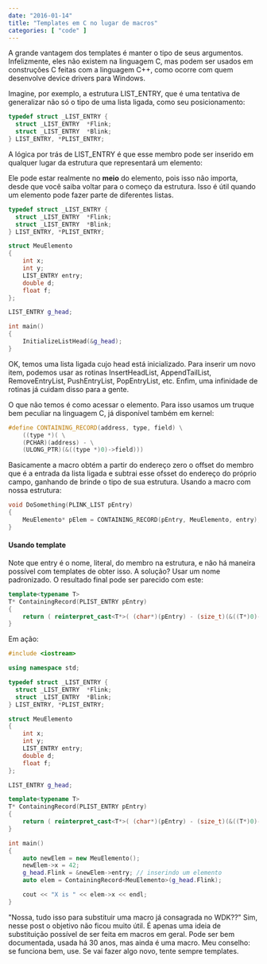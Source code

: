 ```yaml
---
date: "2016-01-14"
title: "Templates em C no lugar de macros"
categories: [ "code" ]
---
```

A grande vantagem dos templates é manter o tipo de seus argumentos. Infelizmente, eles não existem na linguagem C, mas podem ser usados em construções C feitas com a linguagem C++, como ocorre com quem desenvolve device drivers para Windows.

Imagine, por exemplo, a estrutura LIST_ENTRY, que é uma tentativa de generalizar não só o tipo de uma lista ligada, como seu posicionamento:

```cpp
typedef struct _LIST_ENTRY {
  struct _LIST_ENTRY  *Flink;
  struct _LIST_ENTRY  *Blink;
} LIST_ENTRY, *PLIST_ENTRY;
```

A lógica por trás de LIST_ENTRY é que esse membro pode ser inserido em qualquer lugar da estrutura que representará um elemento:



Ele pode estar realmente no __meio__ do elemento, pois isso não importa, desde que você saiba voltar para o começo da estrutura. Isso é útil quando um elemento pode fazer parte de diferentes listas.

```cpp
typedef struct _LIST_ENTRY {
  struct _LIST_ENTRY  *Flink;
  struct _LIST_ENTRY  *Blink;
} LIST_ENTRY, *PLIST_ENTRY;

struct MeuElemento
{
	int x;
	int y;
	LIST_ENTRY entry;
	double d;
	float f;
};

LIST_ENTRY g_head;

int main()
{
	InitializeListHead(&g_head);
}
```

OK, temos uma lista ligada cujo head está inicializado. Para inserir um novo item, podemos usar as rotinas InsertHeadList, AppendTailList, RemoveEntryList, PushEntryList, PopEntryList, etc. Enfim, uma infinidade de rotinas já cuidam disso para a gente.

O que não temos é como acessar o elemento. Para isso usamos um truque bem peculiar na linguagem C, já disponível também em kernel:

```cpp
#define CONTAINING_RECORD(address, type, field) \
    ((type *)( \
    (PCHAR)(address) - \
    (ULONG_PTR)(&((type *)0)->field)))
```

Basicamente a macro obtém a partir do endereço zero o offset do membro que é a entrada da lista ligada e subtrai esse ofsset do endereço do próprio campo, ganhando de brinde o tipo de sua estrutura. Usando a macro com nossa estrutura:

```cpp
void DoSomething(PLINK_LIST pEntry)
{
	MeuElemento* pElem = CONTAINING_RECORD(pEntry, MeuElemento, entry);
}
```

#### Usando template

Note que entry é o nome, literal, do membro na estrutura, e não há maneira possível com templates de obter isso. A solução? Usar um nome padronizado. O resultado final pode ser parecido com este:

```cpp
template<typename T>
T* ContainingRecord(PLIST_ENTRY pEntry)
{
    return ( reinterpret_cast<T*>( (char*)(pEntry) - (size_t)(&((T*)0)->entry)) );
}
```

Em ação:

```cpp
#include <iostream>

using namespace std;

typedef struct _LIST_ENTRY {
  struct _LIST_ENTRY  *Flink;
  struct _LIST_ENTRY  *Blink;
} LIST_ENTRY, *PLIST_ENTRY;

struct MeuElemento
{
	int x;
	int y;
	LIST_ENTRY entry;
	double d;
	float f;
};

LIST_ENTRY g_head;

template<typename T>
T* ContainingRecord(PLIST_ENTRY pEntry)
{
    return ( reinterpret_cast<T*>( (char*)(pEntry) - (size_t)(&((T*)0)->entry)) );
}

int main()
{
    auto newElem = new MeuElemento();
    newElem->x = 42;
    g_head.Flink = &newElem->entry; // inserindo um elemento
    auto elem = ContainingRecord<MeuElemento>(g_head.Flink);

    cout << "X is " << elem->x << endl;
}
```

"Nossa, tudo isso para substituir uma macro já consagrada no WDK??" Sim, nesse post o objetivo não ficou muito útil. É apenas uma ideia de substituição possível de ser feita em macros em geral. Pode ser bem documentada, usada há 30 anos, mas ainda é uma macro. Meu conselho: se funciona bem, use. Se vai fazer algo novo, tente sempre templates.
